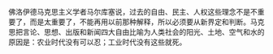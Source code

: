 佛洛伊德马克思主义学者马尔库塞说，过去的自由、民主、人权这些理念不是不重要了，而是太重要了，不能再用以前那种解释，所以必须要从新界定和判断。马克思把言论、思想、出版和新闻四大自由比喻为人类社会的阳光、土地、空气和水的原因是：农业时代没有可以忍；工业时代没有这些就死。